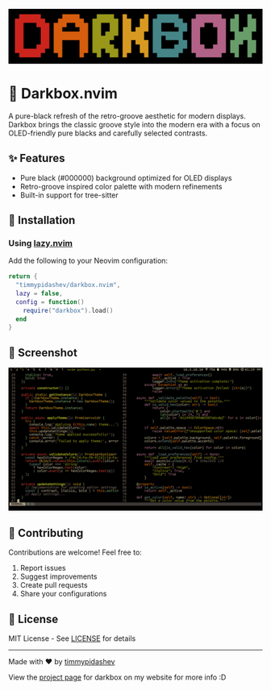 ![Darkbox Theme Preview](.github/darkbox.png)
# 🎨 Darkbox.nvim

A pure-black refresh of the retro-groove aesthetic for modern displays. Darkbox brings the classic groove style into the modern era with a focus on OLED-friendly pure blacks and carefully selected contrasts.

## ✨ Features

- Pure black (#000000) background optimized for OLED displays
- Retro-groove inspired color palette with modern refinements
- Built-in support for tree-sitter

## 🚀 Installation

### Using [lazy.nvim](https://github.com/folke/lazy.nvim)

Add the following to your Neovim configuration:

```lua
return {
  "timmypidashev/darkbox.nvim",
  lazy = false,
  config = function()
    require("darkbox").load()
  end
}
```

## 📸 Screenshot

![Screenshot](.github/screenshot.png)

## 🤝 Contributing

Contributions are welcome! Feel free to:

1. Report issues
2. Suggest improvements
3. Create pull requests
4. Share your configurations

## 📝 License

MIT License - See [LICENSE](LICENSE) for details

---
Made with ♥️ by [timmypidashev](https://github.com/timmypidashev)

View the [project page](https://timmypidashev.dev/projects/darkbox) for darkbox on my website for more info :D

